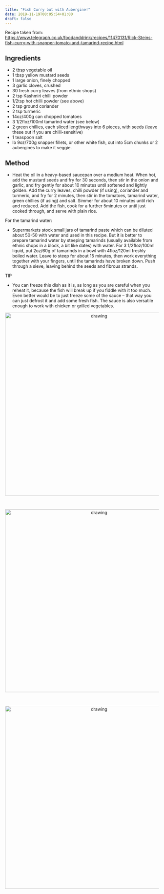 ```yaml
---
title: "Fish Curry but with Aubergine!"
date: 2019-11-19T00:05:54+01:00
draft: false
---
```


Recipe taken from: https://www.telegraph.co.uk/foodanddrink/recipes/11470131/Rick-Steins-fish-curry-with-snapper-tomato-and-tamarind-recipe.html


## Ingredients 

* 2 tbsp vegetable oil
* 1 tbsp yellow mustard seeds
* 1 large onion, finely chopped
* 3 garlic cloves, crushed
* 30 fresh curry leaves (from ethnic shops)
* 2 tsp Kashmiri chilli powder
* 1/2tsp hot chilli powder (see above)
* 2 tsp ground coriander
* 2 tsp turmeric
* 14oz/400g can chopped tomatoes
* 3 1/2floz/100ml tamarind water (see below)
* 2 green chillies, each sliced lengthways into 6 pieces, with seeds (leave these out if you are chilli-sensitive)
* 1 teaspoon salt
* lb 9oz/700g snapper fillets, or other white fish, cut into 5cm chunks or 2 aubergines to make it veggie.

## Method

* Heat the oil in a heavy-based saucepan over a medium heat. When hot, add the mustard seeds and fry for 30 seconds, then stir in the onion and garlic, and fry gently for about 10 minutes until softened and lightly golden. Add the curry leaves, chilli powder (if using), coriander and turmeric, and fry for 2 minutes, then stir in the tomatoes, tamarind water, green chillies (if using) and salt. Simmer for about 10 minutes until rich and reduced. Add the fish, cook for a further 5minutes or until just cooked through, and serve with plain rice.

For the tamarind water:

* Supermarkets stock small jars of tamarind paste which can be diluted about 50-50 with water and used in this recipe. But it is better to prepare tamarind water by steeping tamarinds (usually available from ethnic shops in a block, a bit like dates) with water. For 3 1/2floz/100ml liquid, put 2oz/60g of tamarinds in a bowl with 4floz/120ml freshly boiled water. Leave to steep for about 15 minutes, then work everything together with your fingers, until the tamarinds have broken down. Push through a sieve, leaving behind the seeds and fibrous strands.

TIP

* You can freeze this dish as it is, as long as you are careful when you reheat it, because the fish will break up if you fiddle with it too much. Even better would be to just freeze some of the sauce – that way you can just defrost it and add some fresh fish. The sauce is also versatile enough to work with chicken or grilled vegetables.


<p align="center"> 
<img src="/food/images/IMG_1043-2.jpg" alt="drawing" width="600"/>
</p>
<br>


<p align="center"> 
<img src="/food/images/IMG_1044-2.jpg" alt="drawing" width="600"/>
</p>
<br>


<p align="center"> 
<img src="/food/images/IMG_1048-2.jpg" alt="drawing" width="600"/>
</p>
<br>